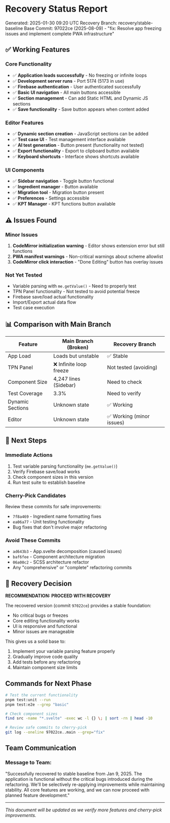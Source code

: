 # Recovery Status Report
Generated: 2025-01-30 09:20 UTC
Recovery Branch: recovery/stable-baseline
Base Commit: 97022ce (2025-08-09) - "fix: Resolve app freezing issues and implement complete PWA infrastructure"

## ✅ Working Features

### Core Functionality
- ✅ **Application loads successfully** - No freezing or infinite loops
- ✅ **Development server runs** - Port 5174 (5173 in use)
- ✅ **Firebase authentication** - User authenticated successfully
- ✅ **Basic UI navigation** - All main buttons accessible
- ✅ **Section management** - Can add Static HTML and Dynamic JS sections
- ✅ **Save functionality** - Save button appears when content added

### Editor Features
- ✅ **Dynamic section creation** - JavaScript sections can be added
- ✅ **Test case UI** - Test management interface available
- ✅ **AI test generation** - Button present (functionality not tested)
- ✅ **Export functionality** - Export to clipboard button available
- ✅ **Keyboard shortcuts** - Interface shows shortcuts available

### UI Components
- ✅ **Sidebar navigation** - Toggle button functional
- ✅ **Ingredient manager** - Button available
- ✅ **Migration tool** - Migration button present
- ✅ **Preferences** - Settings accessible
- ✅ **KPT Manager** - KPT functions button available

## ⚠️ Issues Found

### Minor Issues
1. **CodeMirror initialization warning** - Editor shows extension error but still functions
2. **PWA manifest warnings** - Non-critical warnings about scheme allowlist
3. **CodeMirror click interaction** - "Done Editing" button has overlay issues

### Not Yet Tested
- Variable parsing with `me.getValue()` - Need to properly test
- TPN Panel functionality - Not tested to avoid potential freeze
- Firebase save/load actual functionality
- Import/Export actual data flow
- Test case execution

## 📊 Comparison with Main Branch

| Feature | Main Branch (Broken) | Recovery Branch |
|---------|---------------------|-----------------|
| App Load | Loads but unstable | ✅ Stable |
| TPN Panel | ❌ Infinite loop freeze | Not tested (avoiding) |
| Component Size | 4,247 lines (Sidebar) | Need to check |
| Test Coverage | 3.3% | Need to verify |
| Dynamic Sections | Unknown state | ✅ Working |
| Editor | Unknown state | ✅ Working (minor issues) |

## 🎯 Next Steps

### Immediate Actions
1. Test variable parsing functionality (`me.getValue()`)
2. Verify Firebase save/load works
3. Check component sizes in this version
4. Run test suite to establish baseline

### Cherry-Pick Candidates
Review these commits for safe improvements:
- `7f8a469` - Ingredient name formatting fixes
- `ea06a77` - Unit testing functionality
- Bug fixes that don't involve major refactoring

### Avoid These Commits
- `ad643b3` - App.svelte decomposition (caused issues)
- `baf6fee` - Component architecture migration
- `06a00c2` - SCSS architecture refactor
- Any "comprehensive" or "complete" refactoring commits

## 📝 Recovery Decision

**RECOMMENDATION: PROCEED WITH RECOVERY**

The recovered version (commit `97022ce`) provides a stable foundation:
- No critical bugs or freezes
- Core editing functionality works
- UI is responsive and functional
- Minor issues are manageable

This gives us a solid base to:
1. Implement your variable parsing feature properly
2. Gradually improve code quality
3. Add tests before any refactoring
4. Maintain component size limits

## Commands for Next Phase

```bash
# Test the current functionality
pnpm test:unit --run
pnpm test:e2e --grep "basic"

# Check component sizes
find src -name "*.svelte" -exec wc -l {} \; | sort -rn | head -10

# Review safe commits to cherry-pick
git log --oneline 97022ce..main --grep="fix"
```

## Team Communication

### Message to Team:
"Successfully recovered to stable baseline from Jan 9, 2025. The application is functional without the critical bugs introduced during the refactoring. We'll be selectively re-applying improvements while maintaining stability. All core features are working, and we can now proceed with planned feature development."

---
*This document will be updated as we verify more features and cherry-pick improvements.*